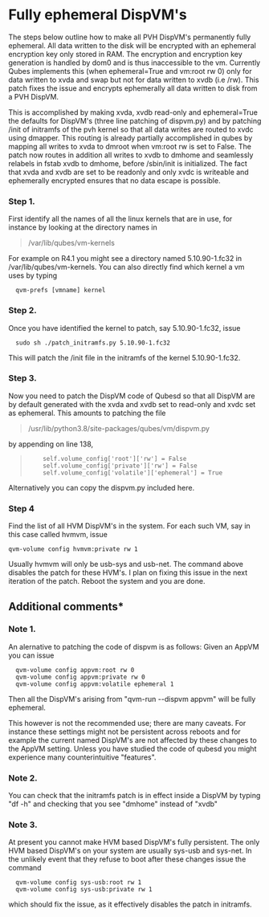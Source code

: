 # Fully ephemeral DispVM's

The steps below outline how to make all PVH DispVM's permanently fully ephemeral.
All data written to the disk will be encrypted with an ephemeral encryption key
only stored in RAM. The encryption and encryption key generation is handled by dom0 and is
thus inaccessible to the vm. Currently Qubes implements this (when ephemeral=True and vm:root rw 0) 
only for data written to xvda and swap but not for data written to xvdb (i.e /rw). This patch 
fixes the issue and encrypts ephemerally all data written to disk from a PVH DispVM.

This is accomplished by making xvda, xvdb read-only and ephemeral=True the defaults for DispVM's (three line 
patching of dispvm.py) and by patching /init of initramfs of the pvh kernel so that all data writes are routed 
to xvdc using dmapper. This routing is already partially accomplished in qubes by mapping all writes
to xvda to dmroot when vm:root rw is set to False. The patch now routes in addition all writes to xvdb 
to dmhome and seamlessly relabels in fstab xvdb to dmhome, before /sbin/init is initialized.
The fact that xvda and xvdb are set to be readonly and only xvdc is writeable and ephemerally encrypted 
ensures that no data escape is possible. 

### Step 1. 

First identify all the names of all the linux kernels that are in use,
for instance by looking at the directory names in 

>   /var/lib/qubes/vm-kernels

For example on R4.1 you might see a directory named 5.10.90-1.fc32 in
/var/lib/qubes/vm-kernels. You can also directly find which kernel a vm uses
by typing 
```
  qvm-prefs [vmname] kernel
```

### Step 2. 

Once you have identified the kernel to patch, say 5.10.90-1.fc32, issue
```
  sudo sh ./patch_initramfs.py 5.10.90-1.fc32
```
This will patch the /init file in the initramfs of the kernel 5.10.90-1.fc32.

### Step 3. 

Now you need to patch the DispVM code of Qubesd so that all DispVM
are by default generated with the xvda and xvdb set to read-only and xvdc
set as ephemeral. This amounts to patching the file

>   /usr/lib/python3.8/site-packages/qubes/vm/dispvm.py

by appending on line 138,

>         self.volume_config['root']['rw'] = False
>         self.volume_config['private']['rw'] = False
>         self.volume_config['volatile']['ephemeral'] = True

Alternatively you can copy the dispvm.py included here. 

### Step 4

Find the list of all HVM DispVM's in the system.
For each such VM, say in this case called hvmvm, issue
```
qvm-volume config hvmvm:private rw 1
```
Usually hvmvm will only be usb-sys and usb-net.
The command above disables the patch for these HVM's. I plan on fixing this issue in the
next iteration of the patch. Reboot the system
and you are done.

## Additional comments*

### Note 1. 
An alernative to patching the code of dispvm is as follows: Given an
AppVM you can issue

```
  qvm-volume config appvm:root rw 0
  qvm-volume config appvm:private rw 0
  qvm-volume config appvm:volatile ephemeral 1
```

Then all the DispVM's arising from "qvm-run --dispvm appvm"
will be fully ephemeral.

This however is not the recommended use; there are many caveats.
For instance these settings might not be persistent across reboots
and for example the current named DispVM's are not affected by
these changes to the AppVM setting. Unless you have studied the
code of qubesd you might experience many counterintuitive "features".

### Note 2.
You can check that the initramfs patch is in effect inside
a DispVM by typing "df -h" and checking that you see "dmhome" instead
of "xvdb"

### Note 3.
At present you cannot make HVM based DispVM's fully persistent.
The only HVM based DispVM's on your system are usually sys-usb and sys-net.
In the unlikely event that they refuse to boot after these changes issue
the command

```  
  qvm-volume config sys-usb:root rw 1
  qvm-volume config sys-usb:private rw 1
```
which should fix the issue, as it effectively disables the patch in initramfs.



